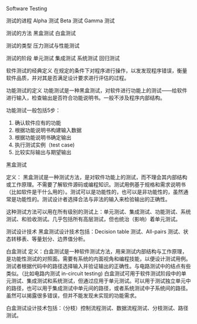 Software Testing

测试的进程
  Alpha 测试
  Beta 测试
  Gamma 测试

测试的方法
  黑盒测试
  白盒测试

测试的类型
  压力测试与性能测试

测试的阶段
  单元测试
  集成测试
  系统测试
  回归测试

软件测试的经典定义
  在规定的条件下对程序进行操作，以发发现程序错误，衡量软件品质，并对其是否满足设计要求进行评估的过程。

功能测试的定义
  功能测试是一种黑盒测试，对软件进行功能上的测试——给软件进行输入，检查输出是否符合功能说明书。一般不涉及程序内部结构。

功能测试一般包括5步：
  1. 确认软件应有的功能
  2. 根据功能说明书构建输入数据
  3. 根据功能说明书确定输出
  4. 执行测试实例（test case)
  5. 比较实际输出与期望输出

黑盒测试

定义：
  黑盒测试是一种测试方法，是对软件功能上的测试，而不理会其内部结构或工作原理。不需要了解软件源码或编程知识。测试用例基于规格和需求说明书（比如软件是干什么用的）。测试可以是功能性的，也可以是非功能性的，虽然通常是功能性的。测试设计者选择合法与非法的输入来检验输出的正确性。

这种测试方法可以用在所有级别的测试上：单元测试、集成测试、功能测试、系统测试、和验收测试。几乎包括所有高层测试，但也统治（影响）着单元测试。

测试设计技术
  黑盒测试设计技术包括：Decision table 测试、All-pairs 测试、状态转移表、等量划分、边界值分析。

白盒测试
 定义：白盒测试是一种软件测试方法，用来测试内部结构与工作原理，是功能性测试的对照面。需要有系统的内面视角和编程技能，以便设计测试用例。测试者根据代码中的路径选择输入并验证输出的正确性。与电路测试中的结点有些类似。（比如电路内测试 in-circuit testing)
  白盒测试可用于软件测试阶段中的单元测试、集成测试和系统测试，但通过应用于单元测试。可以用于测试独立单元中的路径，也可以用于集成测试中单元间的路径，或者系统测试中子系统间的路径。虽然可以揭露很多错误，但并不能发现未实现的功能需求。

白盒测试设计技术包括：（分枝）控制流程测试、数据流程测试、分枝测试、路径测试。
